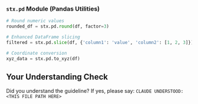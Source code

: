 <!-- ---
!-- Timestamp: 2025-06-14 06:44:21
!-- Author: ywatanabe
!-- File: /home/ywatanabe/.dotfiles/.claude/to_claude/guidelines/python/IMPORTANT-SCITEX-15-pd-module.md
!-- --- -->

### `stx.pd` Module (Pandas Utilities)

```python
# Round numeric values
rounded_df = stx.pd.round(df, factor=3)

# Enhanced DataFrame slicing
filtered = stx.pd.slice(df, {'column1': 'value', 'column2': [1, 2, 3]})

# Coordinate conversion
xyz_data = stx.pd.to_xyz(df)
```

## Your Understanding Check
Did you understand the guideline? If yes, please say:
`CLAUDE UNDERSTOOD: <THIS FILE PATH HERE>`

<!-- EOF -->